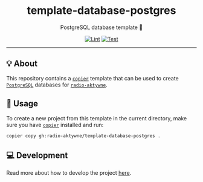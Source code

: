 <h1 align="center">template-database-postgres</h1>

<div align="center">

PostgreSQL database template 🐘

[![Lint](https://github.com/radio-aktywne/template-database-postgres/actions/workflows/lint.yaml/badge.svg)](https://github.com/radio-aktywne/template-database-postgres/actions/workflows/lint.yaml)
[![Test](https://github.com/radio-aktywne/template-database-postgres/actions/workflows/test.yaml/badge.svg)](https://github.com/radio-aktywne/template-database-postgres/actions/workflows/test.yaml)

</div>

---

## 💡 About

This repository contains a [`copier`](https://copier.readthedocs.io) template
that can be used to create
[`PostgreSQL`](https://www.postgresql.org) databases for
[`radio-aktywne`](https://github.com/radio-aktywne).

## 📜 Usage

To create a new project from this template in the current directory,
make sure you have [`copier`](https://copier.readthedocs.io) installed and run:

```sh
copier copy gh:radio-aktywne/template-database-postgres .
```

## 💻 Development

Read more about how to develop the project
[here](https://github.com/radio-aktywne/template-database-postgres/blob/main/CONTRIBUTING.md).
